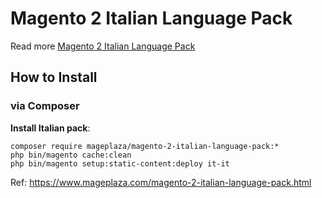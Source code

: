# Magento 2 Italian Language Pack

Read more [Magento 2 Italian Language Pack](https://www.mageplaza.com/magento-2-italian-language-pack.html)

## How to Install


### via Composer

**Install Italian pack**:

```
composer require mageplaza/magento-2-italian-language-pack:*
php bin/magento cache:clean
php bin/magento setup:static-content:deploy it-it

```


Ref: https://www.mageplaza.com/magento-2-italian-language-pack.html
